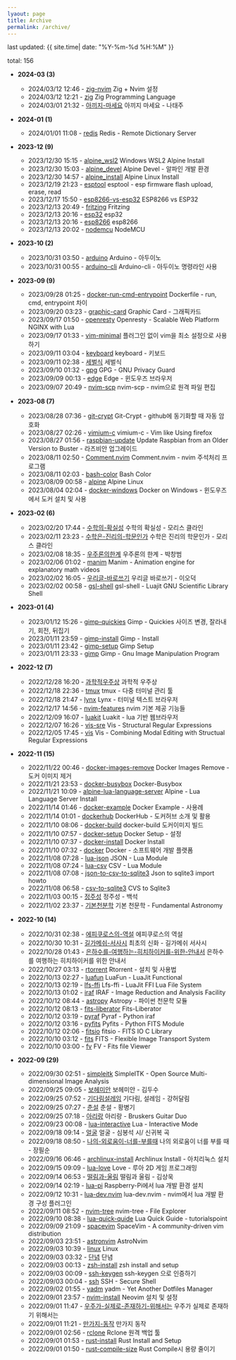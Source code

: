 ```yaml
---
lyaout: page
title: Archive
permalink: /archive/
---
```


last updated: {{ site.time| date: "%Y-%m-%d %H:%M" }}

total: 156

* __2024-03 (3)__
	- 2024/03/12 12:46 - [zig-nvim](wiki/zig-nvim.md) Zig + Nvim 설정
	- 2024/03/12 12:21 - [zig](wiki/zig.md) Zig Programming Language
	- 2024/03/01 21:32 - [아끼지-마세요](wiki/아끼지-마세요.md) 아끼지 마세요 - 나태주

* __2024-01 (1)__
	- 2024/01/01 11:08 - [redis](wiki/redis.md) Redis - Remote Dictionary Server

* __2023-12 (9)__
	- 2023/12/30 15:15 - [alpine_wsl2](wiki/alpine_wsl2.md) Windows WSL2 Alpine Install
	- 2023/12/30 15:03 - [alpine_devel](wiki/alpine_devel.md) Alpine Devel - 알파인 개발 환경
	- 2023/12/30 14:57 - [alpine_install](wiki/alpine_install.md) Alpine Linux Install
	- 2023/12/19 21:23 - [esptool](wiki/esptool.md) esptool - esp firmware flash upload, erase, read
	- 2023/12/17 15:50 - [esp8266-vs-esp32](wiki/esp8266-vs-esp32.md) ESP8266 vs ESP32
	- 2023/12/13 20:49 - [fritzing](wiki/fritzing.md) Fritzing
	- 2023/12/13 20:16 - [esp32](wiki/esp32.md) esp32
	- 2023/12/13 20:16 - [esp8266](wiki/esp8266.md) esp8266
	- 2023/12/13 20:02 - [nodemcu](wiki/nodemcu.md) NodeMCU

* __2023-10 (2)__
	- 2023/10/31 03:50 - [arduino](wiki/arduino.md) Arduino - 아두이노
	- 2023/10/31 00:55 - [arduino-cli](wiki/arduino-cli.md) Arduino-cli - 아두이노 명령라인 사용

* __2023-09 (9)__
	- 2023/09/28 01:25 - [docker-run-cmd-entrypoint](wiki/docker-run-cmd-entrypoint.md) Dockerfile - run, cmd, entrypoint 차이
	- 2023/09/20 03:23 - [graphic-card](wiki/graphic-card.md) Graphic Card - 그래픽카드
	- 2023/09/17 01:50 - [openresty](wiki/openresty.md) Openresty - Scalable Web Platform NGINX with Lua
	- 2023/09/17 01:33 - [vim-minimal](wiki/vim-minimal.md) 플러그인 없이 vim을 최소 설정으로 사용하기
	- 2023/09/11 03:04 - [keyboard](wiki/keyboard.md) keyboard - 키보드
	- 2023/09/11 02:38 - [세벌식](wiki/세벌식.md) 세벌식
	- 2023/09/10 01:32 - [gpg](wiki/gpg.md) GPG - GNU Privacy Guard
	- 2023/09/09 00:13 - [edge](wiki/edge.md) Edge - 윈도우즈 브라우저
	- 2023/09/07 20:49 - [nvim-scp](wiki/nvim-scp.md) nvim-scp - nvim으로 원격 파일 편집

* __2023-08 (7)__
	- 2023/08/28 07:36 - [git-crypt](wiki/git-crypt.md) Git-Crypt - github에 동기화할 때 자동 암호화
	- 2023/08/27 02:26 - [vimium-c](wiki/vimium-c.md) vimium-c - Vim like Using firefox
	- 2023/08/27 01:56 - [raspbian-update](wiki/raspbian-update.md) Update Raspbian from an Older Version to Buster - 라즈비안 업그레이드
	- 2023/08/11 02:50 - [Comment.nvim](wiki/Comment.nvim.md) Comment.nvim - nvim 주석처리 프로그램
	- 2023/08/11 02:03 - [bash-color](wiki/bash-color.md) Bash Color
	- 2023/08/09 00:58 - [alpine](wiki/alpine.md) Alpine Linux
	- 2023/08/04 02:04 - [docker-windows](wiki/docker-windows.md) Docker on Windows - 윈도우즈에서 도커 설치 및 사용

* __2023-02 (6)__
	- 2023/02/20 17:44 - [수학의-확실성](wiki/수학의-확실성.md) 수학의 확실성 - 모리스 클라인
	- 2023/02/11 23:23 - [수학은-진리의-학문인가](wiki/수학은-진리의-학문인가.md) 수학은 진리의 학문인가 - 모리스 클라인
	- 2023/02/08 18:35 - [우주론의한계](wiki/우주론의한계.md) 우주론의 한계 - 박창범
	- 2023/02/06 01:02 - [manim](wiki/manim.md) Manim - Animation engine for explanatory math videos 
	- 2023/02/02 16:05 - [우리글-바로쓰기](wiki/우리글-바로쓰기.md) 우리글 바로쓰기 - 이오덕
	- 2023/02/02 00:58 - [gsl-shell](wiki/gsl-shell.md) gsl-shell - Luajit GNU Scientific Library Shell

* __2023-01 (4)__
	- 2023/01/12 15:26 - [gimp-quickies](wiki/gimp-quickies.md) Gimp - Quickies 사이즈 변경, 잘라내기, 회전, 뒤집기
	- 2023/01/11 23:59 - [gimp-install](wiki/gimp-install.md) Gimp - Install
	- 2023/01/11 23:42 - [gimp-setup](wiki/gimp-setup.md) Gimp Setup
	- 2023/01/11 23:33 - [gimp](wiki/gimp.md) Gimp - Gnu Image Manipulation Program

* __2022-12 (7)__
	- 2022/12/28 16:20 - [과학적우주상](wiki/과학적우주상.md) 과학적 우주상
	- 2022/12/18 22:36 - [tmux](wiki/tmux.md) tmux - 다중 터미널 관리 툴
	- 2022/12/18 21:47 - [lynx](wiki/lynx.md) Lynx - 터미널 텍스트 브라우저
	- 2022/12/17 14:56 - [nvim-features](wiki/nvim-features.md) nvim 기본 제공 기능들
	- 2022/12/09 16:07 - [luakit](wiki/luakit.md) Luakit - lua 기반 웹브라우저
	- 2022/12/07 16:26 - [vis-sre](wiki/vis-sre.md) Vis - Structural Regular Expressions
	- 2022/12/05 17:45 - [vis](wiki/vis.md) Vis - Combining Modal Editing with Structual Regular Expressions

* __2022-11 (15)__
	- 2022/11/22 00:46 - [docker-images-remove](wiki/docker-images-remove.md) Docker Images Remove - 도커 이미지 제거
	- 2022/11/21 23:53 - [docker-busybox](wiki/docker-busybox.md) Docker-Busybox
	- 2022/11/21 10:09 - [alpine-lua-language-server](wiki/alpine-lua-language-server.md) Alpine - Lua Language Server Install
	- 2022/11/14 01:46 - [docker-example](wiki/docker-example.md) Docker Example - 사용례
	- 2022/11/14 01:01 - [dockerhub](wiki/dockerhub.md) DockerHub - 도커허브 소개 및 활용
	- 2022/11/10 08:06 - [docker-build](wiki/docker-build.md) docker-build 도커이미지 빌드
	- 2022/11/10 07:57 - [docker-setup](wiki/docker-setup.md) Docker Setup - 설정
	- 2022/11/10 07:37 - [docker-install](wiki/docker-install.md) Docker Install
	- 2022/11/10 07:32 - [docker](wiki/docker.md) Docker - 소프트웨어 개발 플랫폼
	- 2022/11/08 07:28 - [lua-json](wiki/lua-json.md) JSON - Lua Module
	- 2022/11/08 07:24 - [lua-csv](wiki/lua-csv.md) CSV - Lua Module
	- 2022/11/08 07:08 - [json-to-csv-to-sqlite3](wiki/json-to-csv-to-sqlite3.md) Json to sqlite3 import howto
	- 2022/11/08 06:58 - [csv-to-sqlite3](wiki/csv-to-sqlite3.md) CVS to Sqlite3
	- 2022/11/03 00:15 - [정주성](wiki/정주성.md) 정주성 - 백석
	- 2022/11/02 23:37 - [기본천분학](wiki/기본천분학.md) 기본 천문학 - Fundamental Astronomy

* __2022-10 (14)__
	- 2022/10/31 02:38 - [에피쿠로스의-역설](wiki/에피쿠로스의-역설.md) 에피쿠로스의 역설
	- 2022/10/30 10:31 - [길가메쉬-서사시](wiki/길가메쉬-서사시.md) 최초의 신화 - 길가메쉬 서사시
	- 2022/10/28 01:43 - [은하수를-여행하는-히치하이커를-위한-안내서](wiki/은하수를-여행하는-히치하이커를-위한-안내서.md) 은하수를 여행하는 히치하이커를 위한 안내서
	- 2022/10/27 03:13 - [rtorrent](wiki/rtorrent.md) Rtorrent - 설치 및 사용법
	- 2022/10/13 02:27 - [luafun](wiki/luafun.md) LuaFun - LuaJit Functional
	- 2022/10/13 02:19 - [lfs-ffi](wiki/lfs-ffi.md) Lfs-ffi - LuaJit FFI Lua File System
	- 2022/10/13 01:02 - [iraf](wiki/iraf.md) IRAF - Image Reduction and Analysis Facility
	- 2022/10/12 08:44 - [astropy](wiki/astropy.md) Astropy - 파이썬 천문학 모듈
	- 2022/10/12 08:13 - [fits-liberator](wiki/fits-liberator.md) Fits-Liberator
	- 2022/10/12 03:19 - [pyraf](wiki/pyraf.md) Pyraf - Python iraf 
	- 2022/10/12 03:16 - [pyfits](wiki/pyfits.md) Pyfits - Python FITS Module
	- 2022/10/12 02:06 - [fitsio](wiki/fitsio.md) fitsio - FITS IO C Library
	- 2022/10/10 03:12 - [fits](wiki/fits.md) FITS - Flexible Image Transport System
	- 2022/10/10 03:00 - [fv](wiki/fv.md) FV - Fits file Viewer

* __2022-09 (29)__
	- 2022/09/30 02:51 - [simpleitk](wiki/simpleitk.md) SimpleITK - Open Source Multi-dimensional Image Analysis
	- 2022/09/25 09:05 - [보헤미안](wiki/보헤미안.md) 보헤미안 - 김두수
	- 2022/09/25 07:52 - [기다림설레임](wiki/기다림설레임.md) 기다림, 설레임 - 강허달림
	- 2022/09/25 07:27 - [춘설](wiki/춘설.md) 춘설 - 황병기
	- 2022/09/25 07:18 - [아리랑](wiki/아리랑.md) 아리랑 - Bruskers Guitar Duo
	- 2022/09/23 00:08 - [lua-interactive](wiki/lua-interactive.md) Lua - Interactive Mode
	- 2022/09/18 09:14 - [얼굴](wiki/얼굴.md) 얼굴 - 심봉석 시/ 신귀복 곡
	- 2022/09/18 08:50 - [나의-외로움이-너를-부를때](wiki/나의-외로움이-너를-부를때.md) 나의 외로움이 너를 부를 때 - 장필순
	- 2022/09/16 06:46 - [archlinux-install](wiki/archlinux-install.md) Archlinux Install - 아치리눅스 설치
	- 2022/09/15 09:09 - [lua-love](wiki/lua-love.md) Love - 루아 2D 게임 프로그래밍
	- 2022/09/14 06:53 - [떨림과-울림](wiki/떨림과-울림.md) 떨림과 울림 - 김상욱
	- 2022/09/14 02:19 - [lua-pi](wiki/lua-pi.md) Raspberry-Pi에서 lua 개발 환경 설치
	- 2022/09/12 10:31 - [lua-dev.nvim](wiki/lua-dev.nvim.md) lua-dev.nvim - nvim에서 lua 개발 환경 구성 플러그인
	- 2022/09/11 08:52 - [nvim-tree](wiki/nvim-tree.md) nvim-tree - File Explorer
	- 2022/09/10 08:38 - [lua-quick-quide](wiki/lua-quick-quide.md) Lua Quick Guide - tutorialspoint
	- 2022/09/09 21:09 - [spacevim](wiki/spacevim.md) SpaceVim - A community-driven vim distribution
	- 2022/09/03 23:51 - [astronvim](wiki/astronvim.md) AstroNvim
	- 2022/09/03 10:39 - [linux](wiki/linux.md) Linux
	- 2022/09/03 03:32 - [단념](wiki/단념.md) 단념
	- 2022/09/03 00:13 - [zsh-install](wiki/zsh-install.md) zsh install and setup
	- 2022/09/03 00:09 - [ssh-keygen](wiki/ssh-keygen.md) ssh-keygen 으로 인증하기
	- 2022/09/03 00:04 - [ssh](wiki/ssh.md) SSH - Secure Shell
	- 2022/09/02 01:55 - [yadm](wiki/yadm.md) yadm - Yet Another Dotfiles Manager
	- 2022/09/01 23:57 - [nvim-install](wiki/nvim-install.md) Neovim 설치 및 설정
	- 2022/09/01 11:47 - [우주가-실제로-존재하기-위해서는](wiki/우주가-실제로-존재하기-위해서는.md) 우주가 실제로 존재하기 위해서는
	- 2022/09/01 11:21 - [만가지-동작](wiki/만가지-동작.md) 만가지 동작
	- 2022/09/01 02:56 - [rclone](wiki/rclone.md) Rclone 원격 백업 툴
	- 2022/09/01 01:53 - [rust-install](wiki/rust-install.md) Rust Install and Setup
	- 2022/09/01 01:50 - [rust-compile-size](wiki/rust-compile-size.md) Rust Compile시 용량 줄이기
